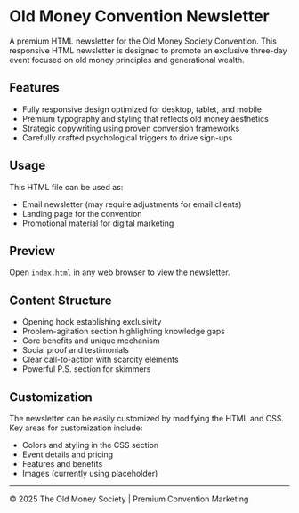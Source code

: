 # Old Money Convention Newsletter

A premium HTML newsletter for the Old Money Society Convention. This responsive HTML newsletter is designed to promote an exclusive three-day event focused on old money principles and generational wealth.

## Features

- Fully responsive design optimized for desktop, tablet, and mobile
- Premium typography and styling that reflects old money aesthetics
- Strategic copywriting using proven conversion frameworks
- Carefully crafted psychological triggers to drive sign-ups

## Usage

This HTML file can be used as:

- Email newsletter (may require adjustments for email clients)
- Landing page for the convention
- Promotional material for digital marketing

## Preview

Open `index.html` in any web browser to view the newsletter.

## Content Structure

- Opening hook establishing exclusivity
- Problem-agitation section highlighting knowledge gaps
- Core benefits and unique mechanism
- Social proof and testimonials
- Clear call-to-action with scarcity elements
- Powerful P.S. section for skimmers

## Customization

The newsletter can be easily customized by modifying the HTML and CSS. Key areas for customization include:

- Colors and styling in the CSS section
- Event details and pricing
- Features and benefits
- Images (currently using placeholder)

---

© 2025 The Old Money Society | Premium Convention Marketing